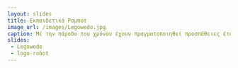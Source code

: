 ```yaml
---
layout: slides
title: Εκπαιδετικά Ρομποτ
image_url: /images/Legowedo.jpg
caption: Μέ την πάροδο του χρόνου έχουν πραγματοποιηθεί προσπάθειες έτσι ώστε, τα ρομπότ εκτός από μηχανές που χρησιμοποιούνται μόνο από ειδικούς, να μετατραπούν σε ένα επιπλέον μαθησιακό εργαλείο για τους μαθητές.
slides:
 - Legowedo
 - logo-robot
---
```



